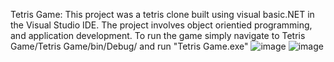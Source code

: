 Tetris Game:
This project was a tetris clone built using visual basic.NET in the Visual Studio IDE.
The project involves object orientied programming, and application development.
To run the game simply navigate to Tetris Game/Tetris Game/bin/Debug/ and run "Tetris Game.exe"
![image](https://github.com/Martin01238/Tetris-game/assets/84841301/cac2dfb4-0ee6-4c5f-8d5b-26bbeaaf6033)
![image](https://github.com/Martin01238/Tetris-game/assets/84841301/9ee02403-81f3-41ad-8b69-e6bc4ee0ff3a)
